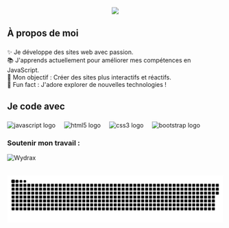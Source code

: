 <!-- Intro -->
<p style="margin: 15px;" align="center">
    <img src="https://readme-typing-svg.herokuapp.com?duration=2500&pause=1000&color=FFFFFF&color2=FFFFFF&color3=FFFFFF&color4=FFFFFF&center=true&vCenter=true&lines=Bienvenue+sur+mon+profil+!+👋;Wydrax%2C+apprenti+développeur+web+%F0%9F%9A%80">
</p>


###

<h2 align="left">À propos de moi</h2>

###

<p align="left">✨ Je développe des sites web avec passion.<br>📚 J'apprends actuellement pour améliorer mes compétences en JavaScript.<br>🎯 Mon objectif : Créer des sites plus interactifs et réactifs.<br>🎲 Fun fact : J'adore explorer de nouvelles technologies !</p>

###

<h2 align="left">Je code avec</h2>

###

<div align="left">
  <img src="https://cdn.jsdelivr.net/gh/devicons/devicon/icons/javascript/javascript-original.svg" height="40" alt="javascript logo"  />
  <img width="12" />
  <img src="https://cdn.jsdelivr.net/gh/devicons/devicon/icons/html5/html5-original.svg" height="40" alt="html5 logo" />
  <img width="12" />
  <img src="https://cdn.jsdelivr.net/gh/devicons/devicon/icons/css3/css3-original.svg" height="40" alt="css3 logo" />
  <img width="12" />
  <img src="https://cdn.jsdelivr.net/gh/devicons/devicon/icons/bootstrap/bootstrap-original.svg" height="40" alt="bootstrap logo" />
</div>

<h3 align="left">Soutenir mon travail :</h3>
<p><a href="https://www.buymeacoffee.com/Wydrax"> <img align="left" src="https://cdn.buymeacoffee.com/buttons/v2/default-yellow.png" height="50" width="210" alt="Wydrax" /></a></p><br><br>

<picture>
  <source media="(prefers-color-scheme: dark)" srcset="https://raw.githubusercontent.com/wydrax/wydrax/output/github-snake-dark.svg" />
  <source media="(prefers-color-scheme: light)" srcset="https://raw.githubusercontent.com/wydrax/wydrax/output/github-snake.svg" />
  <img alt="github-snake" src="https://raw.githubusercontent.com/wydrax/wydrax/output/github-snake.svg" />
</picture>
